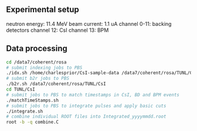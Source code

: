 ## Experimental setup

neutron energy: 11.4 MeV
beam current: 1.1 uA
channel 0-11: backing detectors
channel 12: CsI
channel 13: BPM

## Data processing

```sh
cd /data7/coherent/rosa
# submit indexing jobs to PBS
./idx.sh /home/charlesprior/CsI-sample-data /data7/coherent/rosa/TUNL/CsI
# submit b2r jobs to PBS
./b2r.sh /data7/coherent/rosa/TUNL/CsI
cd TUNL/CsI
# submit jobs to PBS to match timestamps in CsI, BD and BPM events
./matchTimeStamps.sh
# submit jobs to PBS to integrate pulses and apply basic cuts
./integrate.sh
# combine individual ROOT files into Integrated_yyyymmdd.root
root -b -q combine.C
```
